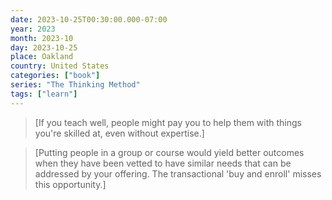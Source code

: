 ```yaml
---
date: 2023-10-25T00:30:00.000-07:00
year: 2023
month: 2023-10
day: 2023-10-25
place: Oakland
country: United States
categories: ["book"]
series: "The Thinking Method"
tags: ["learn"]
---
```

> [If you teach well, people might pay you to help them with things you're skilled at, even without expertise.]

> [Putting people in a group or course would yield better outcomes when they have been vetted to have similar needs that can be addressed by your offering. The transactional 'buy and enroll' misses this opportunity.]

